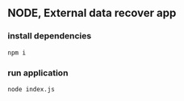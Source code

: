 ## NODE, External data recover app
### install dependencies

``
npm i
``
### run application

``
node index.js
``